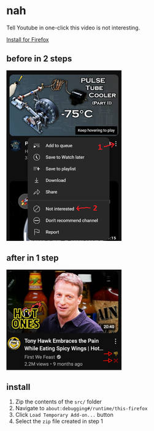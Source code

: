 # **nah**

Tell Youtube in one-click this video is not interesting.

[Install for Firefox](https://addons.mozilla.org/en-US/firefox/addon/youtube-not-interested-button/)

## **before in 2 steps**

<img src="img/before.jpg" width=300 />

## **after in 1 step**

<img src="img/after.jpg" width=300 />

## install

1. Zip the contents of the `src/` folder
1. Navigate to `about:debugging#/runtime/this-firefox`
1. Click `Load Temporary Add-on...` button
1. Select the `zip` file created in step 1
